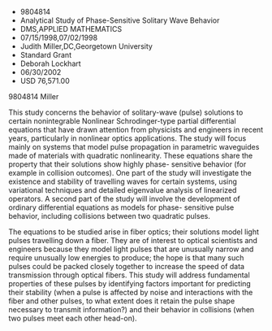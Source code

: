 
* 9804814
* Analytical Study of Phase-Sensitive Solitary Wave Behavior
* DMS,APPLIED MATHEMATICS
* 07/15/1998,07/02/1998
* Judith Miller,DC,Georgetown University
* Standard Grant
* Deborah Lockhart
* 06/30/2002
* USD 76,571.00

9804814 Miller

This study concerns the behavior of solitary-wave (pulse) solutions to certain
nonintegrable Nonlinear Schrodinger-type partial differential equations that
have drawn attention from physicists and engineers in recent years, particularly
in nonlinear optics applications. The study will focus mainly on systems that
model pulse propagation in parametric waveguides made of materials with
quadratic nonlinearity. These equations share the property that their solutions
show highly phase- sensitive behavior (for example in collision outcomes). One
part of the study will investigate the existence and stability of travelling
waves for certain systems, using variational techniques and detailed eigenvalue
analysis of linearized operators. A second part of the study will involve the
development of ordinary differential equations as models for phase- sensitive
pulse behavior, including collisions between two quadratic pulses.

The equations to be studied arise in fiber optics; their solutions model light
pulses travelling down a fiber. They are of interest to optical scientists and
engineers because they model light pulses that are unusually narrow and require
unusually low energies to produce; the hope is that many such pulses could be
packed closely together to increase the speed of data transmission through
optical fibers. This study will address fundamental properties of these pulses
by identifying factors important for predicting their stability (when a pulse is
affected by noise and interactions with the fiber and other pulses, to what
extent does it retain the pulse shape necessary to transmit information?) and
their behavior in collisions (when two pulses meet each other head-on).
